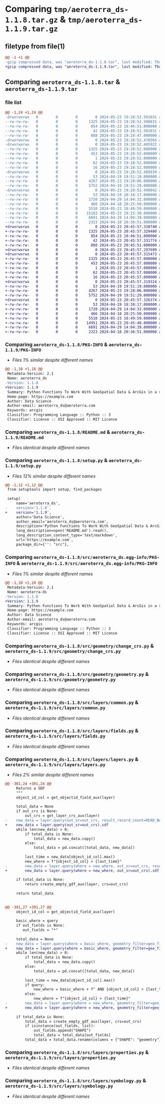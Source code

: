# Comparing `tmp/aeroterra_ds-1.1.8.tar.gz` & `tmp/aeroterra_ds-1.1.9.tar.gz`

## filetype from file(1)

```diff
@@ -1 +1 @@
-gzip compressed data, was "aeroterra_ds-1.1.8.tar", last modified: Thu May 23 19:28:52 2024, max compression
+gzip compressed data, was "aeroterra_ds-1.1.9.tar", last modified: Thu May 23 20:45:57 2024, max compression
```

## Comparing `aeroterra_ds-1.1.8.tar` & `aeroterra_ds-1.1.9.tar`

### file list

```diff
@@ -1,24 +1,24 @@
-drwxrwxrwx   0        0        0        0 2024-05-23 19:28:52.501031 aeroterra_ds-1.1.8/
--rw-rw-rw-   0        0        0     1325 2024-05-23 19:28:52.500031 aeroterra_ds-1.1.8/PKG-INFO
--rw-rw-rw-   0        0        0      854 2024-05-23 18:46:51.000000 aeroterra_ds-1.1.8/README.md
--rw-rw-rw-   0        0        0       42 2024-05-23 19:28:52.501031 aeroterra_ds-1.1.8/setup.cfg
--rw-rw-rw-   0        0        0      888 2024-05-23 19:28:47.000000 aeroterra_ds-1.1.8/setup.py
-drwxrwxrwx   0        0        0        0 2024-05-23 19:28:52.476565 aeroterra_ds-1.1.8/src/
-drwxrwxrwx   0        0        0        0 2024-05-23 19:28:52.485922 aeroterra_ds-1.1.8/src/aeroterra_ds.egg-info/
--rw-rw-rw-   0        0        0     1325 2024-05-23 19:28:52.000000 aeroterra_ds-1.1.8/src/aeroterra_ds.egg-info/PKG-INFO
--rw-rw-rw-   0        0        0      453 2024-05-23 19:28:52.000000 aeroterra_ds-1.1.8/src/aeroterra_ds.egg-info/SOURCES.txt
--rw-rw-rw-   0        0        0        1 2024-05-23 19:28:52.000000 aeroterra_ds-1.1.8/src/aeroterra_ds.egg-info/dependency_links.txt
--rw-rw-rw-   0        0        0       62 2024-05-23 19:28:52.000000 aeroterra_ds-1.1.8/src/aeroterra_ds.egg-info/requires.txt
--rw-rw-rw-   0        0        0       16 2024-05-23 19:28:52.000000 aeroterra_ds-1.1.8/src/aeroterra_ds.egg-info/top_level.txt
-drwxrwxrwx   0        0        0        0 2024-05-23 19:28:52.489939 aeroterra_ds-1.1.8/src/geometry/
--rw-rw-rw-   0        0        0       53 2024-04-19 19:51:19.000000 aeroterra_ds-1.1.8/src/geometry/__init__.py
--rw-rw-rw-   0        0        0     4267 2024-05-23 19:28:06.000000 aeroterra_ds-1.1.8/src/geometry/change_crs.py
--rw-rw-rw-   0        0        0     5752 2024-04-19 19:51:29.000000 aeroterra_ds-1.1.8/src/geometry/geometry.py
-drwxrwxrwx   0        0        0        0 2024-05-23 19:28:52.498042 aeroterra_ds-1.1.8/src/layers/
--rw-rw-rw-   0        0        0       53 2024-04-19 18:38:17.000000 aeroterra_ds-1.1.8/src/layers/__init__.py
--rw-rw-rw-   0        0        0     1720 2024-04-29 14:04:32.000000 aeroterra_ds-1.1.8/src/layers/common.py
--rw-rw-rw-   0        0        0      466 2024-04-18 20:25:50.000000 aeroterra_ds-1.1.8/src/layers/constants.py
--rw-rw-rw-   0        0        0     5510 2024-05-23 18:49:59.000000 aeroterra_ds-1.1.8/src/layers/fields.py
--rw-rw-rw-   0        0        0    15183 2024-05-23 19:25:30.000000 aeroterra_ds-1.1.8/src/layers/layers.py
--rw-rw-rw-   0        0        0     6691 2024-04-29 14:04:39.000000 aeroterra_ds-1.1.8/src/layers/properties.py
--rw-rw-rw-   0        0        0     2323 2024-04-18 20:36:51.000000 aeroterra_ds-1.1.8/src/layers/symbology.py
+drwxrwxrwx   0        0        0        0 2024-05-23 20:45:57.330740 aeroterra_ds-1.1.9/
+-rw-rw-rw-   0        0        0     1325 2024-05-23 20:45:57.329400 aeroterra_ds-1.1.9/PKG-INFO
+-rw-rw-rw-   0        0        0      854 2024-05-23 18:46:51.000000 aeroterra_ds-1.1.9/README.md
+-rw-rw-rw-   0        0        0       42 2024-05-23 20:45:57.331774 aeroterra_ds-1.1.9/setup.cfg
+-rw-rw-rw-   0        0        0      888 2024-05-23 20:45:51.000000 aeroterra_ds-1.1.9/setup.py
+drwxrwxrwx   0        0        0        0 2024-05-23 20:45:57.297699 aeroterra_ds-1.1.9/src/
+drwxrwxrwx   0        0        0        0 2024-05-23 20:45:57.315473 aeroterra_ds-1.1.9/src/aeroterra_ds.egg-info/
+-rw-rw-rw-   0        0        0     1325 2024-05-23 20:45:57.000000 aeroterra_ds-1.1.9/src/aeroterra_ds.egg-info/PKG-INFO
+-rw-rw-rw-   0        0        0      453 2024-05-23 20:45:57.000000 aeroterra_ds-1.1.9/src/aeroterra_ds.egg-info/SOURCES.txt
+-rw-rw-rw-   0        0        0        1 2024-05-23 20:45:57.000000 aeroterra_ds-1.1.9/src/aeroterra_ds.egg-info/dependency_links.txt
+-rw-rw-rw-   0        0        0       62 2024-05-23 20:45:57.000000 aeroterra_ds-1.1.9/src/aeroterra_ds.egg-info/requires.txt
+-rw-rw-rw-   0        0        0       16 2024-05-23 20:45:57.000000 aeroterra_ds-1.1.9/src/aeroterra_ds.egg-info/top_level.txt
+drwxrwxrwx   0        0        0        0 2024-05-23 20:45:57.319324 aeroterra_ds-1.1.9/src/geometry/
+-rw-rw-rw-   0        0        0       53 2024-04-19 19:51:19.000000 aeroterra_ds-1.1.9/src/geometry/__init__.py
+-rw-rw-rw-   0        0        0     4267 2024-05-23 19:28:06.000000 aeroterra_ds-1.1.9/src/geometry/change_crs.py
+-rw-rw-rw-   0        0        0     5752 2024-04-19 19:51:29.000000 aeroterra_ds-1.1.9/src/geometry/geometry.py
+drwxrwxrwx   0        0        0        0 2024-05-23 20:45:57.326374 aeroterra_ds-1.1.9/src/layers/
+-rw-rw-rw-   0        0        0       53 2024-04-19 18:38:17.000000 aeroterra_ds-1.1.9/src/layers/__init__.py
+-rw-rw-rw-   0        0        0     1720 2024-04-29 14:04:32.000000 aeroterra_ds-1.1.9/src/layers/common.py
+-rw-rw-rw-   0        0        0      466 2024-04-18 20:25:50.000000 aeroterra_ds-1.1.9/src/layers/constants.py
+-rw-rw-rw-   0        0        0     5510 2024-05-23 18:49:59.000000 aeroterra_ds-1.1.9/src/layers/fields.py
+-rw-rw-rw-   0        0        0    14951 2024-05-23 20:45:48.000000 aeroterra_ds-1.1.9/src/layers/layers.py
+-rw-rw-rw-   0        0        0     6691 2024-04-29 14:04:39.000000 aeroterra_ds-1.1.9/src/layers/properties.py
+-rw-rw-rw-   0        0        0     2323 2024-04-18 20:36:51.000000 aeroterra_ds-1.1.9/src/layers/symbology.py
```

### Comparing `aeroterra_ds-1.1.8/PKG-INFO` & `aeroterra_ds-1.1.9/PKG-INFO`

 * *Files 1% similar despite different names*

```diff
@@ -1,10 +1,10 @@
 Metadata-Version: 2.1
 Name: aeroterra_ds
-Version: 1.1.8
+Version: 1.1.9
 Summary: Python Functions To Work With GeoSpatial Data & ArcGis in a simpler way
 Home-page: https://example.com
 Author: Data Science
 Author-email: aeroterra_ds@aeroterra.com
 Keywords: arcgis
 Classifier: Programming Language :: Python :: 3
 Classifier: License :: OSI Approved :: MIT License
```

### Comparing `aeroterra_ds-1.1.8/README.md` & `aeroterra_ds-1.1.9/README.md`

 * *Files identical despite different names*

### Comparing `aeroterra_ds-1.1.8/setup.py` & `aeroterra_ds-1.1.9/setup.py`

 * *Files 12% similar despite different names*

```diff
@@ -1,12 +1,12 @@
 from setuptools import setup, find_packages
 
 setup(
     name='aeroterra_ds',
-    version='1.1.8',
+    version='1.1.9',
     author='Data Science',
     author_email='aeroterra_ds@aeroterra.com',
     description='Python Functions To Work With GeoSpatial Data & ArcGis in a simpler way',
     long_description=open('README.md').read(),
     long_description_content_type='text/markdown',
     url='https://example.com',
     package_dir={'': "src"},
```

### Comparing `aeroterra_ds-1.1.8/src/aeroterra_ds.egg-info/PKG-INFO` & `aeroterra_ds-1.1.9/src/aeroterra_ds.egg-info/PKG-INFO`

 * *Files 1% similar despite different names*

```diff
@@ -1,10 +1,10 @@
 Metadata-Version: 2.1
 Name: aeroterra-ds
-Version: 1.1.8
+Version: 1.1.9
 Summary: Python Functions To Work With GeoSpatial Data & ArcGis in a simpler way
 Home-page: https://example.com
 Author: Data Science
 Author-email: aeroterra_ds@aeroterra.com
 Keywords: arcgis
 Classifier: Programming Language :: Python :: 3
 Classifier: License :: OSI Approved :: MIT License
```

### Comparing `aeroterra_ds-1.1.8/src/geometry/change_crs.py` & `aeroterra_ds-1.1.9/src/geometry/change_crs.py`

 * *Files identical despite different names*

### Comparing `aeroterra_ds-1.1.8/src/geometry/geometry.py` & `aeroterra_ds-1.1.9/src/geometry/geometry.py`

 * *Files identical despite different names*

### Comparing `aeroterra_ds-1.1.8/src/layers/common.py` & `aeroterra_ds-1.1.9/src/layers/common.py`

 * *Files identical despite different names*

### Comparing `aeroterra_ds-1.1.8/src/layers/fields.py` & `aeroterra_ds-1.1.9/src/layers/fields.py`

 * *Files identical despite different names*

### Comparing `aeroterra_ds-1.1.8/src/layers/layers.py` & `aeroterra_ds-1.1.9/src/layers/layers.py`

 * *Files 2% similar despite different names*

```diff
@@ -301,24 +301,24 @@
     Returns a SDF
     """
     object_id_col = get_objectid_field_aux(layer)
 
     total_data = None
     if out_crs is None:
         out_crs = get_layer_crs_aux(layer)
-    new_data = layer.query(out_sr=out_crs, result_record_count=READ_BATCH, return_all_records=False).sdf
+    new_data = layer.query(out_sr=out_crs).sdf
     while len(new_data) > 0:
         if total_data is None:
             total_data = new_data.copy()
         else:
             total_data = pd.concat([total_data, new_data])
 
         last_time = new_data[object_id_col].max()
         new_where = f"{object_id_col} > {last_time}"
-        new_data = layer.query(where = new_where, out_sr=out_crs, result_record_count=READ_BATCH, return_all_records=False).sdf
+        new_data = layer.query(where = new_where, out_sr=out_crs).sdf
 
     if total_data is None:
         return create_empty_gdf_aux(layer, crs=out_crs)
 
     return total_data
 
 
@@ -391,27 +391,27 @@
     object_id_col = get_objectid_field_aux(layer)
     
     basic_where = query
     if out_fields is None:
        out_fields = "*"
 
     total_data = None
-    new_data = layer.query(where = basic_where, geometry_filter=geo_filter, out_fields=out_fields, out_sr=out_crs, result_record_count=READ_BATCH, return_all_records=False).sdf
+    new_data = layer.query(where = basic_where, geometry_filter=geo_filter, out_fields=out_fields, out_sr=out_crs).sdf
     while len(new_data) > 0:
         if total_data is None:
             total_data = new_data.copy()
         else:
             total_data = pd.concat([total_data, new_data])
 
         last_time = new_data[object_id_col].max()
         if query:
             new_where = basic_where + f" AND {object_id_col} > {last_time}"
         else:
             new_where = f"{object_id_col} > {last_time}"
-        new_data = layer.query(where = new_where, geometry_filter=geo_filter, out_fields=out_fields, out_sr=out_crs, result_record_count=READ_BATCH, return_all_records=False).sdf
+        new_data = layer.query(where = new_where, geometry_filter=geo_filter, out_fields=out_fields, out_sr=out_crs).sdf
 
     if total_data is None:
         total_data = create_empty_gdf_aux(layer, crs=out_crs)
         if isinstance(out_fields, list):
             out_fields.append("SHAPE")
             total_data = total_data[out_fields]
         total_data = total_data.rename(columns = {"SHAPE": "geometry"})
```

### Comparing `aeroterra_ds-1.1.8/src/layers/properties.py` & `aeroterra_ds-1.1.9/src/layers/properties.py`

 * *Files identical despite different names*

### Comparing `aeroterra_ds-1.1.8/src/layers/symbology.py` & `aeroterra_ds-1.1.9/src/layers/symbology.py`

 * *Files identical despite different names*

